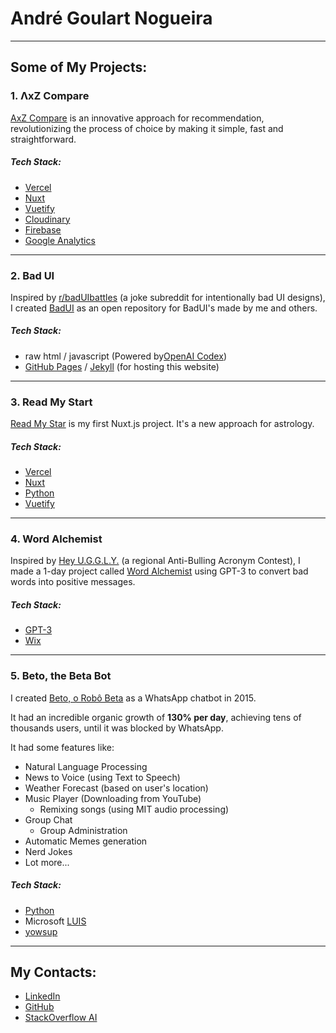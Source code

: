 # André Goulart Nogueira

---

## Some of My Projects:

### 1. ΛxZ Compare
[AxZ Compare](https://axzcompare.com) is an innovative approach for recommendation, revolutionizing the process of choice by making it simple, fast and straightforward.
##### Tech Stack:
  - [Vercel](https://vercel.com)
  - [Nuxt](https://nuxtjs.org)
  - [Vuetify](https://vuetifyjs.com)
  - [Cloudinary](https://cloudinary.com)
  - [Firebase](https://firebase.google.com)
  - [Google Analytics](https://analytics.google.com)

---

### 2. Bad UI
Inspired by [r/badUIbattles](https://www.reddit.com/r/badUIbattles/) (a joke subreddit for intentionally bad UI designs), I created [BadUI](https://goulartnogueira.github.io/BadUI) as an open repository for BadUI's made by me and others.
##### Tech Stack:
  - raw html / javascript (Powered by[OpenAI Codex](https://beta.openai.com/codex-javascript-sandbox))
  - [GitHub Pages](https://pages.github.com) / [Jekyll](https://jekyllrb.com) (for hosting this website)

---

### 3. Read My Start
[Read My Star](https://readmystar.com/) is my first Nuxt.js project. It's a new approach for astrology.
##### Tech Stack:
  - [Vercel](https://vercel.com)
  - [Nuxt](https://nuxtjs.org)
  - [Python](https://www.python.org)
  - [Vuetify](https://vuetifyjs.com)

---

### 4. Word Alchemist
Inspired by [Hey U.G.G.L.Y.](https://heyugly.org/acronym-contest/) (a regional Anti-Bulling Acronym Contest), I made a 1-day project called [Word Alchemist](https://goulartnogueira.wixsite.com/wordalchemist) using GPT-3 to convert bad words into positive messages.
##### Tech Stack:
- [GPT-3](https://openai.com/blog/gpt-3-apps/)
- [Wix](https://www.wix.com/)

---

### 5. Beto, the Beta Bot
I created [Beto, o Robô Beta](https://github.com/GoulartNogueira/BetoBotBeta) as a WhatsApp chatbot in 2015.

It had an incredible organic growth of **130% per day**, achieving tens of thousands users, until it was blocked by WhatsApp.

It had some features like:
- Natural Language Processing
- News to Voice (using Text to Speech)
- Weather Forecast (based on user's location)
- Music Player (Downloading from YouTube)
  - Remixing songs (using MIT audio processing)
- Group Chat
  - Group Administration
- Automatic Memes generation
- Nerd Jokes
- Lot more...

##### Tech Stack:
  - [Python](https://www.python.org)
  - Microsoft [LUIS](https://www.luis.ai/)
  - [yowsup](https://github.com/tgalal/yowsup)

---

## My Contacts:

- [LinkedIn](https://www.linkedin.com/in/andre-goulart/)
- [GitHub](https://github.com/GoulartNogueira)
- [StackOverflow AI](https://ai.stackexchange.com/users/49188/andre-goulart)